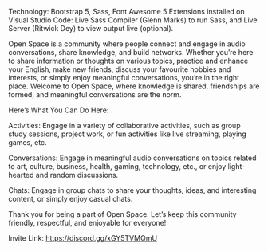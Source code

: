 Technology: Bootstrap 5, Sass, Font Awesome 5
Extensions installed on Visual Studio Code: Live Sass Compiler (Glenn Marks) to run Sass, and Live Server (Ritwick Dey) to view output live (optional).

Open Space is a community where people connect and engage in audio conversations, share knowledge, and build networks. Whether you’re here to share information or thoughts on various topics, practice and enhance your English, make new friends, discuss your favourite hobbies and interests, or simply enjoy meaningful conversations, you’re in the right place. Welcome to Open Space, where knowledge is shared, friendships are formed, and meaningful conversations are the norm.

Here’s What You Can Do Here:

Activities: Engage in a variety of collaborative activities, such as group study sessions, project work, or fun activities like live streaming, playing games, etc.

Conversations: Engage in meaningful audio conversations on topics related to art, culture, business, health, gaming, technology, etc., or enjoy light-hearted and random discussions.

Chats: Engage in group chats to share your thoughts, ideas, and interesting content, or simply enjoy casual chats.

Thank you for being a part of Open Space. Let’s keep this community friendly, respectful, and enjoyable for everyone!

Invite Link: https://discord.gg/xGY5TVMQmU
